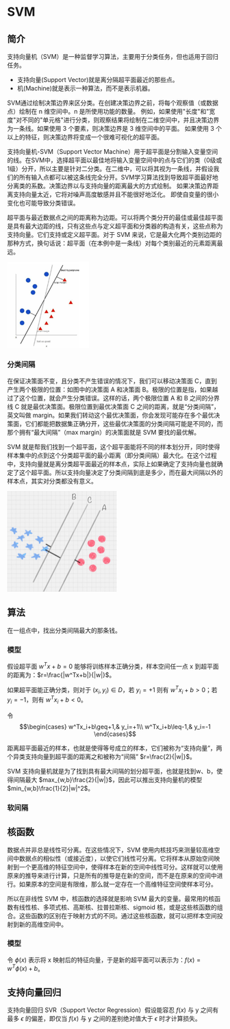# SVM

## 简介

支持向量机（SVM）是一种监督学习算法，主要用于分类任务，但也适用于回归任务。

- 支持向量(Support Vector)就是离分隔超平面最近的那些点。
- 机(Machine)就是表示一种算法，而不是表示机器。

SVM通过绘制决策边界来区分类。在创建决策边界之前，将每个观察值（或数据点）绘制在 n 维空间中。n 是所使用功能的数量。 例如，如果使用"长度"和"宽度"对不同的"单元格"进行分类，则观察结果将绘制在二维空间中，并且决策边界为一条线。如果使用 3 个要素，则决策边界是 3 维空间中的平面。 如果使用 3 个以上的特征，则决策边界将变成一个很难可视化的超平面。

支持向量机-SVM（Support Vector Machine）用于超平面是分割输入变量空间的线。在SVM中，选择超平面以最佳地将输入变量空间中的点与它们的类（0级或1级）分开，所以主要是针对二分类。在二维中，可以将其视为一条线，并假设我们的所有输入点都可以被这条线完全分开。SVM学习算法找到导致超平面最好地分离类的系数。决策边界以与支持向量的距离最大的方式绘制。 如果决策边界距离支持向量太近，它将对噪声高度敏感并且不能很好地泛化。 即使自变量的很小变化也可能导致分类错误。

超平面与最近数据点之间的距离称为边距。可以将两个类分开的最佳或最佳超平面是具有最大边距的线，只有这些点与定义超平面和分类器的构造有关，这些点称为支持向量。它们支持或定义超平面。对于 SVM 来说，它是最大化两个类别边距的那种方式，换句话说：超平面（在本例中是一条线）对每个类别最近的元素距离最远。

<img src="../figures/image-20200321122333643.png" alt="image-20200321122333643" style="zoom:33%;" />

### 分类间隔

在保证决策面不变，且分类不产生错误的情况下，我们可以移动决策面 C，直到产生两个极限的位置：如图中的决策面 A 和决策面 B。极限的位置是指，如果越过了这个位置，就会产生分类错误。这样的话，两个极限位置 A 和 B 之间的分界线 C 就是最优决策面。极限位置到最优决策面 C 之间的距离，就是“分类间隔”，英文叫做 margin。如果我们转动这个最优决策面，你会发现可能存在多个最优决策面，它们都能把数据集正确分开，这些最优决策面的分类间隔可能是不同的，而那个拥有“最大间隔”（max margin）的决策面就是 SVM 要找的最优解。

SVM 就是帮我们找到一个超平面，这个超平面能将不同的样本划分开，同时使得样本集中的点到这个分类超平面的最小距离（即分类间隔）最大化。在这个过程中，支持向量就是离分类超平面最近的样本点，实际上如果确定了支持向量也就确定了这个超平面。所以支持向量决定了分类间隔到底是多少，而在最大间隔以外的样本点，其实对分类都没有意义。

<img src="figures/image-20210208150041196.png" alt="image-20210208150041196" style="zoom: 25%;" />

## 算法

在一组点中，找出分类间隔最大的那条钱。

### 模型

假设超平面 $w^Tx+b=0$ 能够将训练样本正确分类，样本空间任一点 x 到超平面的距离为：$r=\frac{|w^Tx+b|}{|w|}$。

如果超平面能正确分类，则对于 $(x_i,y_i)\in D$，若 $y_i=+1$ 则有 $w^Tx_i+b>0$；若 $y_i=-1$，则有 $w^Tx_i+b<0$。

令 $$\begin{cases}
w^Tx_i+b\geq+1,& y_i=+1\\
w^Tx_i+b\leq-1,& y_i=-1
\end{cases}$$

距离超平面最近的样本，也就是使得等号成立的样本，它们被称为“支持向量”，两个异类支持向量到超平面的距离之和被称为“间隔” $r=\frac{2}{|w|}$。

SVM 支持向量机就是为了找到具有最大间隔的划分超平面，也就是找到w、b，使得间隔最大 $max_{w,b}\frac{2}{|w|}$，因此可以推出支持向量机的模型 $min_{w,b}\frac{1}{2}|w|^2$。

### 软间隔



## 核函数

数据点并非总是线性可分离。在这些情况下，SVM 使用内核技巧来测量较高维空间中数据点的相似性（或接近度），以使它们线性可分离。它将样本从原始空间映射到一个更高维的特征空间中，使得样本在新的空间中线性可分。这样就可以使用原来的推导来进行计算，只是所有的推导是在新的空间，而不是在原来的空间中进行。如果原本的空间是有限维，那么就一定存在一个高维特征空间使样本可分。

<!--内核功能是一种相似性度量，输入是原始要素，输出是新要素空间中的相似性度量，这里的相似度表示紧密度，实际上将数据点转换为高维特征空间是一项昂贵的操作，该算法实际上并未将数据点转换为新的高维特征空间。内核化SVM无需实际进行变换就可以根据高维特征空间中的相似性度量来计算决策边界。在维数大于样本数的情况下，SVM特别有效。 找到决策边界时，SVM使用训练点的子集而不是所有点，从而提高了存储效率。 另一方面，大型数据集的训练时间会增加，这会对性能产生负面影响。-->

所以在非线性 SVM 中，核函数的选择就是影响 SVM 最大的变量。最常用的核函数有线性核、多项式核、高斯核、拉普拉斯核、sigmoid 核，或是这些核函数的组合。这些函数的区别在于映射方式的不同。通过这些核函数，就可以把样本空间投射到新的高维空间中。

### 模型

令 $\phi(x)$ 表示将 x 映射后的特征向量，于是新的超平面可以表示为：$f(x)=w^T\phi(x)+b$。

## 支持向量回归

支持向量回归 SVR（Support Vector Regression）假设能容忍 $f(x)$ 与 y 之间有最多 $\epsilon$ 的偏差，即仅当 $f(x)$ 与 y 之间的差别绝对值大于 $\epsilon$ 时才计算损失。

